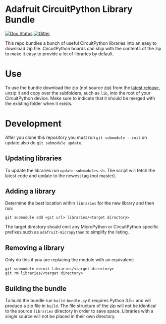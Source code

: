 # Adafruit CircuitPython Library Bundle

[![Doc Status](https://readthedocs.org/projects/circuitpython/badge/?version=latest)](https://circuitpython.readthedocs.io/en/latest/docs/drivers.html) [![Gitter](https://badges.gitter.im/adafruit/circuitpython.svg)](https://gitter.im/adafruit/circuitpython?utm_source=badge&utm_medium=badge&utm_campaign=pr-badge)

This repo bundles a bunch of useful CircuitPython libraries into an easy to
download zip file. CircuitPython boards can ship with the contents of the zip to
make it easy to provide a lot of libraries by default.

# Use
To use the bundle download the zip (not source zip) from the
[latest release](https://github.com/adafruit/Adafruit_CircuitPython_Bundle/releases/latest),
unzip it and copy over the subfolders, such as `lib`, into the root of your
CircuitPython device. Make sure to indicate that it should be merged with the
existing folder when it exists.

# Development

After you clone this repository you must run `git submodule --init` on update
also do `git submodule update`.

## Updating libraries
To update the libraries run `update-submodules.sh`. The script will fetch the
latest code and update to the newest tag (not master).

## Adding a library
Determine the best location within `libraries` for the new library and then run:

    git submodule add <git url> libraries/<target directory>

The target directory should omit any MicroPython or CircuitPython specific
prefixes such as `adafruit-micropython` to simplify the listing.

## Removing a library
Only do this if you are replacing the module with an equivalent:

    git submodule deinit libraries/<target directory>
    git rm libraries/<target directory>

## Building the bundle
To build the bundle run `build-bundle.py` it requires Python 3.5+ and will
produce a zip file in `build`. The file structure of the zip will not be
identical to the source `libraries` directory in order to save space. Libraries
with a single source will not be placed in their own directory.
